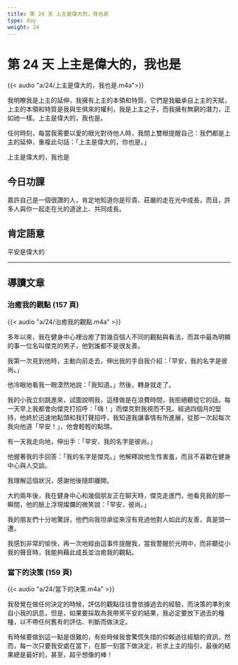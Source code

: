 ```yaml
---
title: 第 24 天 上主是偉大的，我也是
type: day
weight: 24
---
```


# 第 24 天 上主是偉大的，我也是

{{< audio "a/24/上主是偉大的，我也是.m4a">}}

我明瞭我是上主的延伸，我擁有上主的本領和特質，它們是我繼承自上主的天賦，上主的本領和特質是我與生俱來的權利，我是上主之子，而我擁有無窮的潛力，正如祂一樣。上主是偉大的，我也是。

任何時刻，每當我需要以愛的眼光對待他人時，我閉上雙眼提醒自己：我們都是上主的延伸，重複此句話：「上主是偉大的，你也是。」

上主是偉大的，我也是


## 今日功課

嘉許自己是一個很讚的人，肯定地知道你是珍貴、莊嚴的走在光中成長，而且，許多人與你一起走在光的道途上、共同成長。

## 肯定語意

平安是偉大的

---

## 導讀文章

### 治癒我的觀點 (157 頁)

{{< audio "a/24/治癒我的觀點.m4a" >}}

多年以來，我在健身中心裡治癒了對幾百個人不同的觀點與看法，而其中最為明顯的事一位名叫傑克的男子，他對誰都不是很友善。

我第一次見到他時，主動向前走去，伸出我的手自我介紹：「早安，我的名字是彼尚。」

他冷眼地看我一眼漠然地說：「我知道。」然後，轉身就走了。

我的小我立刻跳進來，試圖說明我，這樣做是在浪費時間，我拒絕聽從它的話，每一天早上我都會向傑克打招呼：「嗨！」而傑克對我視而不見。經過四個月的堅持，他終於迅速地點頭和我打聲招呼，我知道我讓事情有所進展，從那一次起每次我向他道「早安！」，他會輕輕的點頭。

有一天我走向地，伸出手：「早安，我的名字是彼尚。」

他握著我的手回答：「我的名字是傑克。」他解釋說他生性害羞，而且不喜歡在健身中心與人交談。

我理解這個狀況，感謝他後隨即離開。

大約兩年後，我在健身中心和幾個朋友正在聊天時，傑克走進門，他看見我的那一瞬間，他的臉上浮現燦爛的微笑說：「早安，彼尚。」

我的朋友們十分地驚訝，他們向我坦承從來沒有見過他對人如此的友善，真是頭一遭。

我感到非常的愉快，再一次地經由這事件提醒我，當我警醒於光明中，而非聽從小我的聲音時，我能夠藉此成長並治癒我的觀點。

### 當下的決策 (159 頁)

{{< audio "a/24/當下的決策.m4a" >}}

我發覺在做任何決定的時候，評估的觀點往往會依據過去的經驗，而決策的準則來自小我的訊息，但是，如果要採取為我帶來平安的結果，我必定要放下過去的種種，以不帶任何舊有的評估、判斷而做決定。

有時候要做到這一點是很難的，有些時候我會驚慌失措的仰賴過往經驗的資訊，然而，每一次只要我安處在當下，在那一刻當下做決定，祈求上主的指引，最後的結果總是最好的，甚至，超乎想像的棒！
